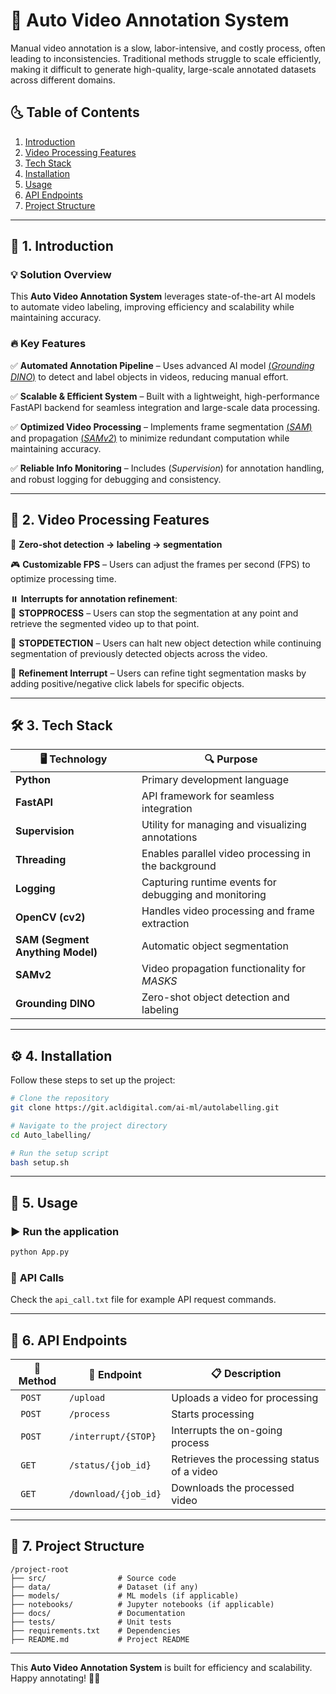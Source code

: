 # 🚀 **Auto Video Annotation System**
Manual video annotation is a slow, labor-intensive, and costly process, often leading to inconsistencies. Traditional methods struggle to scale efficiently, making it difficult to generate high-quality, large-scale annotated datasets across different domains.  
  

## 🌜 **Table of Contents**
1.  [Introduction](#1.-introduction)
2.  [Video Processing Features](#2.-video-processing-features)
3.  [Tech Stack](#3.-tech-stack)
4.  [Installation](#4.-installation)
5.  [Usage](#5.-usage)
6.  [API Endpoints](#6.-api-endpoints)
7.  [Project Structure](#7.-project-structure)

---
  
## 📌 **1. Introduction**

### 💡 **Solution Overview**  
This **Auto Video Annotation System** leverages state-of-the-art AI models to automate video labeling, improving efficiency and scalability while maintaining accuracy.

### 🔥 **Key Features**  
✅ **Automated Annotation Pipeline** – Uses advanced AI model [(*Grounding DINO*)](https://github.com/IDEA-Research/GroundingDINO) to detect and label objects in videos, reducing manual effort.  

✅ **Scalable & Efficient System** – Built with a lightweight, high-performance FastAPI backend for seamless integration and large-scale data processing.  

✅ **Optimized Video Processing** – Implements frame segmentation [(*SAM*)](https://github.com/facebookresearch/segment-anything) and propagation [(*SAMv2*)](https://github.com/SauravMaheshkar/samv2) to minimize redundant computation while maintaining accuracy.  

✅ **Reliable Info Monitoring** – Includes (*Supervision*) for annotation handling, and robust logging for debugging and consistency.  

---

## 🎥 **2. Video Processing Features**

🎯 **Zero-shot detection → labeling → segmentation**  

🎮 **Customizable FPS** – Users can adjust the frames per second (FPS) to optimize processing time.  

⏸️ **Interrupts for annotation refinement**:  
   🔹 **STOPPROCESS** – Users can stop the segmentation at any point and retrieve the segmented video up to that point.  
   
   🔹 **STOPDETECTION** – Users can halt new object detection while continuing segmentation of previously detected objects across the video.  
   
   🔹 **Refinement Interrupt** – Users can refine tight segmentation masks by adding positive/negative click labels for specific objects.  

---

## 🛠️ **3. Tech Stack**

| 🖥️ Technology | 🔍 Purpose |
|------------|---------|
|  **Python** | Primary development language |
|  **FastAPI** | API framework for seamless integration |
|  **Supervision** | Utility for managing and visualizing annotations |
|  **Threading** | Enables parallel video processing in the background |
|  **Logging** | Capturing runtime events for debugging and monitoring |
|  **OpenCV (cv2)** | Handles video processing and frame extraction |
|  **SAM (Segment Anything Model)** | Automatic object segmentation |
|  **SAMv2** | Video propagation functionality for *MASKS* |
|  **Grounding DINO** | Zero-shot object detection and labeling |

---

## ⚙️ **4. Installation**

Follow these steps to set up the project:

```sh
# Clone the repository
git clone https://git.acldigital.com/ai-ml/autolabelling.git

# Navigate to the project directory
cd Auto_labelling/

# Run the setup script
bash setup.sh
```

---

## 🚀 **5. Usage**

### ▶️ **Run the application**
```sh
python App.py
```

### 📝 **API Calls**  
Check the `api_call.txt` file for example API request commands.

---

## 🔗 **6. API Endpoints**

| 📡 Method | 🔗 Endpoint | 📋 Description |
|--------|---------|-------------|
| ` POST` | `/upload` | Uploads a video for processing |
| ` POST` | `/process` | Starts processing |
| ` POST` | `/interrupt/{STOP}` | Interrupts the on-going process |
| ` GET` | `/status/{job_id}` | Retrieves the processing status of a video |
| ` GET` | `/download/{job_id}` | Downloads the processed video |

---

## 📂 **7. Project Structure**

```
/project-root
├── src/                # Source code
├── data/               # Dataset (if any)
├── models/             # ML models (if applicable)
├── notebooks/          # Jupyter notebooks (if applicable)
├── docs/               # Documentation
├── tests/              # Unit tests
├── requirements.txt    # Dependencies
├── README.md           # Project README
```

---

This **Auto Video Annotation System** is built for efficiency and scalability. Happy annotating! 🎥🚀

